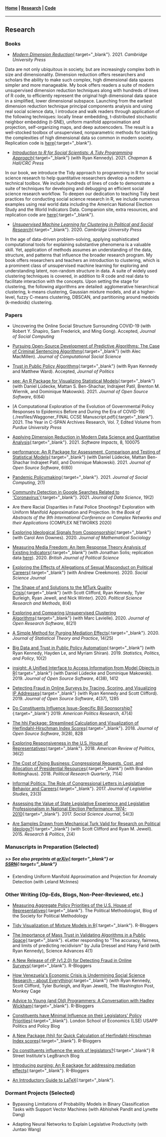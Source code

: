 #### [Home](https://pdwaggoner.github.io) | [Research](/Research.md) | [Code](/Code.md)
___________

## Research

### Books

* [*Modern Dimension Reduction*](https://www.cambridge.org/core/elements/modern-dimension-reduction/D1506D1D7D51CC4EF375E4633D54F377){:target="_blank"}. 2021. *Cambridge University Press*

Data are not only ubiquitous in society, but are increasingly complex both in size and dimensionality. Dimension reduction offers researchers and scholars the ability to make such complex, high dimensional data spaces simpler and more manageable. My book offers readers a suite of modern unsupervised dimension reduction techniques along with hundreds of lines of R code, to efficiently represent the original high dimensional data space in a simplified, lower dimensional subspace. Launching from the earliest dimension reduction technique principal components analysis and using real social science data, I introduce and walk readers through application of the following techniques: locally linear embedding, t-distributed stochastic neighbor embedding (t-SNE), uniform manifold approximation and projection, self-organizing maps, and deep autoencoders. The result is a well-stocked toolbox of unsupervised, nonparametric methods for tackling the complexities of high dimensional data so common in modern society. Replication code is [here](https://github.com/pdwaggoner/dimension-reduction-CUP){:target="_blank"}. 


* [*Introduction to R for Social Scientists: A Tidy Programming Approach*](https://www.routledge.com/Introduction-to-R-for-Social-Scientists-A-Tidy-Programming-Approach/Kennedy-Waggoner/p/book/9780367460723){:target="_blank"} (with Ryan Kennedy). 2021. *Chapman & Hall/CRC Press*

In our book, we introduce the Tidy approach to programming in R for social science research to help quantitative researchers develop a modern technical toolbox. We include hundreds of lines of code to demonstrate a suite of techniques for developing and debugging an efficient social science research workflow. To deepen our dedication to teaching Tidy best practices for conducting social science research in R, we include numerous examples using real world data including the American National Election Study and the World Indicators Data. Companion site, extra resources, and replication code are [here](https://i2rss.weebly.com/){:target="_blank"}.


* [*Unsupervised Machine Learning for Clustering in Political and Social Research*](https://www.cambridge.org/core/elements/unsupervised-machine-learning-for-clustering-in-political-and-social-research/BF62D1E8F6DB3237D5CE524FBFCBA33A){:target="_blank"}. 2020. *Cambridge University Press*

In the age of data-driven problem-solving, applying sophisticated computational tools for explaining substantive phenomena is a valuable skill. Yet, application of methods assumes an understanding of the data, structure, and patterns that influence the broader research program. My book offers researchers and teachers an introduction to clustering, which is a prominent class of unsupervised machine learning for exploring and understanding latent, non-random structure in data. A suite of widely used clustering techniques is covered, in addition to R code and real data to facilitate interaction with the concepts. Upon setting the stage for clustering, the following algorithms are detailed: agglomerative hierarchical clustering, k-means clustering, Gaussian mixture models, and at a higher-level, fuzzy C-means clustering, DBSCAN, and partitioning around medoids (k-medoids) clustering.


### Papers

* Uncovering the Online Social Structure Surrounding COVID-19 (with Robert Y. Shapiro, Sam Frederick, and Ming Gong). Accepted, *Journal of Social Computing*

* [Pursuing Open-Source Development of Predictive Algorithms: The Case of Criminal Sentencing Algorithms](https://rdcu.be/ckNch){:target="_blank"} (with Alec MacMillen). *Journal of Computational Social Science*

* [Trust in Public Policy Algorithms](https://ssrn.com/abstract=3339475){:target="_blank"} (with Ryan Kennedy and Matthew Ward). Accepted, *Journal of Politics*

* [see: An R Package for Visualizing Statistical Models](https://joss.theoj.org/papers/10.21105/joss.03393){:target="_blank"}  (with Daniel Lüdecke, Mattan S. Ben-Shachar, Indrajeet Patil, Brenton M. Wiernik, and Dominique Makowski). 2021. *Journal of Open Source Software*, 6(64)

* [A Computational Exploration of the Evolution of Governmental Policy Responses to Epidemics Before and During the Era of COVID-19](./resfiles/Waggoner_FINAL CCSE Manuscript.pdf){:target="_blank"}. 2021. The Year in C-SPAN Archives Research, Vol. 7, Edited Volume from *Purdue University Press*

* [Applying Dimension Reduction in Modern Data Science and Quantitative Analysis](https://doi.org/10.1016/j.simpa.2021.100075){:target="_blank"}. 2021. *Software Impacts*, 8, 100075

* [performance: An R Package for Assessment, Comparison and Testing of Statistical Models](https://joss.theoj.org/papers/10.21105/joss.03139){:target="_blank"} (with Daniel Lüdecke, Mattan Ben-Shachar Indrajeet Patil, and Dominique Makowski). 2021. *Journal of Open Source Software*, 6(60)

* [Pandemic Policymaking](https://ieeexplore.ieee.org/abstract/document/9355031){:target="_blank"}. 2021. *Journal of Social Computing*, 2(1)

* [Community Detection in Google Searches Related to 'Coronavirus'](https://jds-online.org/journal/JDS/article/122/info){:target="_blank"}. 2021. *Journal of Data Science*, 19(2)

* Are there Racial Disparities in Fatal Police Shootings? Exploration with Uniform Manifold Approximation and Projection. In the *Book of Abstracts of the 9th International Conference on Complex Networks and their Applications* (COMPLEX NETWORKS 2020)

* [Exploring Ideological Signals from Cosponsorship](https://www.tandfonline.com/doi/full/10.1080/0022250X.2020.1787406){:target="_blank"} (with Carol Ann Downes). 2020. *Journal of Mathematical Sociology*

* [Measuring Media Freedom: An Item Response Theory Analysis of Existing Indicators](https://www.cambridge.org/core/journals/british-journal-of-political-science/article/abs/measuring-media-freedom-an-item-response-theory-analysis-of-existing-indicators/4A6D5AE5E6F4E78D0642BFF882C1FBF6){:target="_blank"} (with Jonathan Solis; replication data [here](./resfiles/MSFS-estimates_full-3x2000.csv)). 2020. *British Journal of Political Science*

* [Exploring the Effects of Allegations of Sexual Misconduct on Political Careers](https://www.tandfonline.com/doi/abs/10.1080/03623319.2020.1814981){:target="_blank"} (with Andrew Creekmore). 2020. *Social Science Journal*

* [The Shape of and Solutions to the MTurk Quality Crisis](https://www.cambridge.org/core/journals/political-science-research-and-methods/article/shape-of-and-solutions-to-the-mturk-quality-crisis/521AEEB9A9753D5C6038440BD123826C){:target="_blank"} (with Scott Clifford, Ryan Kennedy, Tyler Burleigh, Ryan Jewell, and Nick Winter). 2020. *Political Science Research and Methods*, 8(4)

* [Exploring and Comparing Unsupervised Clustering Algorithms](https://openresearchsoftware.metajnl.com/articles/10.5334/jors.269/){:target="_blank"} (with Marc Lavielle). 2020. *Journal of Open Research Software*, 8(21)

* [A Simple Method for Purging Mediation Effects](https://link.springer.com/article/10.1007/s42519-020-00095-7){:target="_blank"}. 2020. *Journal of Statistical Theory and Practice*, 14(25)

* [Big Data and Trust in Public Policy Automation](https://www.degruyter.com/document/doi/10.1515/spp-2019-0005/html){:target="_blank"} (with Ryan Kennedy, Hayden Le, and Myriam Shiran). 2019. *Statistics, Politics, and Policy*, 10(2)

* [insight: A Unified Interface to Access Information from Model Objects in R](https://joss.theoj.org/papers/10.21105/joss.01412){:target="_blank"} (with Daniel Lüdecke and Dominique Makowski). 2019. *Journal of Open Source Software*, 4(38), 1412

* [Detecting Fraud in Online Surveys by Tracing, Scoring, and Visualizing IP Addresses](https://joss.theoj.org/papers/10.21105/joss.01285){:target="_blank"} (with Ryan Kennedy and Scott Clifford). 2019. *Journal of Open Source Software*, 4(37), 1285

* [Do Constituents Influence Issue-Specific Bill Sponsorship?](https://journals.sagepub.com/doi/full/10.1177/1532673X18759644){:target="_blank"} 2019. *American Politics Research*, 47(4)

* [The hhi Package: Streamlined Calculation and Visualization of Herfindahl-Hirschman Index Scores](https://joss.theoj.org/papers/10.21105/joss.00828){:target="_blank"}. 2018. *Journal of Open Source Software*, 3(28), 828

* [Exploring Responsiveness in the U.S. House of Representatives](https://journals.shareok.org/arp/article/view/974){:target="_blank"}. 2018. *American Review of Politics*, 36(2)

* [The Cost of Doing Business: Congressional Requests, Cost, and Allocation of Presidential Resources](https://journals.sagepub.com/doi/full/10.1177/1065912918763748){:target="_blank"} (with Brandon Rottinghaus). 2018. *Political Research Quarterly*, 71(4)

* [Informal Politics: The Role of Congressional Letters in Legislative Behavior and Careers](https://www.tandfonline.com/doi/full/10.1080/13572334.2017.1358982?scroll=top&needAccess=true){:target="_blank"}. 2017. *Journal of Legislative Studies*, 23(3)

* [Assessing the Value of State Legislative Experience and Legislative Professionalism in National Election Performance, 1974-2010](https://www.sciencedirect.com/science/article/abs/pii/S036233191730054X){:target="_blank"}. 2017. *Social Science Journal*, 54(3)

* [Are Samples Drawn from Mechanical Turk Valid for Research on Political Ideology?](https://journals.sagepub.com/doi/full/10.1177/2053168015622072){:target="_blank"} (with Scott Clifford and Ryan M. Jewell). 2015. *Research & Politics*, 2(4)

### Manuscripts in Preparation (Selected) 
##### >> See also preprints at [arXiv](https://arxiv.org/search/?query=Waggoner%2C+Philip&searchtype=all&source=header){:target="_blank"} or [SSRN](https://papers.ssrn.com/sol3/cf_dev/AbsByAuth.cfm?per_id=2663173){:target="_blank"}

* Extending Uniform Manifold Approximation and Projection for Anomaly Detection (with Leland McInnes)

### Other Writing (Op-Eds, Blogs, Non-Peer-Reviewed, etc.)

* [Measuring Aggregate Policy Priorities of the U.S. House of Representatives](https://polmeth.org/blog/measuring-aggregate-policy-priorities-us-house-representatives){:target="_blank"}. The Political Methodologist, Blog of the Society for Political Methodology

* [Tidy Visualization of Mixture Models in R](https://www.r-bloggers.com/2020/07/tidy-visualization-of-mixture-models-in-r/){:target="_blank"}. R-Bloggers

* [The Importance of Mass Trust in Validating Algorithms in a Public Space](https://advances.sciencemag.org/content/4/1/eaao5580/tab-e-letters){:target="_blank"}. eLetter responding to "The accuracy, fairness, and limits of predicting recidivism" by Julia Dressel and Hany Farid (with Ryan Kennedy), Science Advances 4(1)

* [A New Release of rIP (v1.2.0) for Detecting Fraud in Online Surveys](https://www.r-bloggers.com/2019/05/a-new-release-of-rip-v1-2-0-for-detecting-fraud-in-online-surveys/){:target="_blank"}. R-Bloggers

* [How Venezuela's Economic Crisis is Undermining Social Science Research – about Everything](https://www.washingtonpost.com/news/monkey-cage/wp/2018/11/07/how-the-venezuelan-economic-crisis-is-undermining-social-science-research-about-everything-not-just-venezuela/){:target="_blank"} (with Ryan Kennedy, Scott Clifford, Tyler Burleigh, and Ryan Jewell), The Washington Post, Monkey Cage

* [Advice to Young (and Old) Programmers: A Conversation with Hadley Wickham](https://www.r-bloggers.com/2018/08/advice-to-young-and-old-programmers-a-conversation-with-hadley-wickham/){:target="_blank"}. R-Bloggers

* [Constituents have Minimal Influence on their Legislators' Policy Priorities](https://blogs.lse.ac.uk/usappblog/2018/07/13/constituents-have-minimal-influence-on-their-legislators-policy-priorities/){:target="_blank"}. London School of Economics (LSE) USAPP Politics and Policy Blog

* [A New Package (hhi) for Quick Calculation of Herfindahl-Hirschman Index scores](https://www.r-bloggers.com/2018/04/a-new-package-hhi-for-quick-calculation-of-herfindahl-hirschman-index-scores/){:target="_blank"}. R-Bloggers

* [Do constituents influence the work of legislators?](https://www.legbranch.org/2018-4-2-do-constituents-influence-the-work-of-legislators/){:target="_blank"} R Street Institute's LegBranch Blog

* [Introducing purging: An R package for addressing mediation effects](https://www.r-bloggers.com/2018/03/introducing-purging-an-r-package-for-addressing-mediation-effects/){:target="_blank"}. R-Bloggers

* [An Introductory Guide to LaTeX](https://github.com/pdwaggoner/LaTeX-Workshop){:target="_blank"}.

### Dormant Projects (Selected)

* Bypassing Limitations of Probability Models in Binary Classification Tasks with Support Vector Machines (with Abhishek Pandit and Lynette Dang)

* Adapting Neural Networks to Explain Legislative Productivity (with Juntao Wang)
